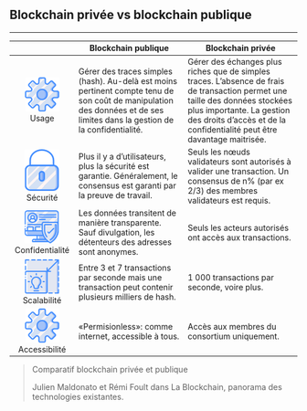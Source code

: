 ## Blockchain privée vs blockchain publique
---
|  | Blockchain publique | Blockchain privée |
|:---------------:|------------------------------------------------------------------------------------------------------------------------------------------------------------------------------------------------------------------------------------------------------------------------------------------------------|-------------------------------------------------------------------------------------------------------------------------------------------------------------------------------------------------------------------------------------------------------------------------------------------------------|
| ![Usage](../../images/icons/settings.png) Usage | Gérer des traces simples (hash). Au-delà est moins pertinent compte tenu de son coût de manipulation des données et de ses limites dans la gestion de la confidentialité. | Gérer des échanges plus riches que de simples traces. L’absence de frais de transaction permet une taille des données stockées plus importante. La gestion des droits d’accès et de la confidentialité peut être davantage maitrisée. |
| ![Sécurité](../../images/icons/padlock.png) Sécurité | Plus il y a d’utilisateurs, plus la sécurité est garantie. Généralement, le consensus est garanti par la preuve de travail. | Seuls les nœuds validateurs sont autorisés à valider une transaction. Un consensus de n% (par ex 2/3) des membres validateurs est requis. |
| ![Confidentialité](../../images/icons/protected-profile.png) Confidentialité | Les données transitent de manière transparente. Sauf divulgation, les détenteurs des adresses sont anonymes. | Seuls les acteurs autorisés ont accès aux transactions. |
| ![Scalabilité](../../images/icons/scale.png) Scalabilité | Entre 3 et 7 transactions par seconde mais une transaction peut contenir plusieurs milliers de hash. | 1 000 transactions par seconde, voire plus. |
| ![Accessibilité](../../images/icons/settings.png) Accessibilité | «Permisionless»: comme internet, accessible à tous. | Accès aux membres du consortium uniquement. |

> Comparatif blockchain privée et publique
>
> Julien Maldonato et Rémi Foult dans La Blockchain, panorama des technologies existantes.
